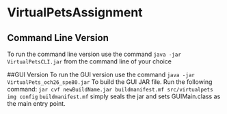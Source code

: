 # VirtualPetsAssignment

## Command Line Version
To run the command line version use the command
``java -jar VirtualPetsCLI.jar``
from the command line of your choice

##GUI Version
To run the GUI version use the command
``java -jar VirtualPets_och26_spe80.jar``
To build the GUI JAR file. Run the following command:
``jar cvf newBuildName.jar buildmanifest.mf src/virtualpets img config``
``buildmanifest.mf`` simply seals the jar and sets GUIMain.class as the main entry point.
